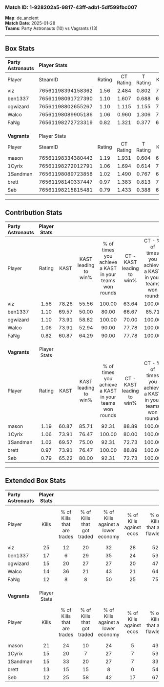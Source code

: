 ### Match ID: 1-928202a5-9817-43ff-adb1-5df599fbc007  
**Map**: de_ancient  
**Match Date**: 2025-01-28  
**Teams**: Party Astronauts (10) vs Vagrants (13)  

---  

## Box Stats  

| **Party Astronauts** | Player Stats      |        |           |          |       |       |       |         |        |      |     |
| :- | :- | :-: | :-: | :-: | :-: | :-: | :-: | :-: | :-: | :-: | :-: |
| Player               | SteamID           | Rating | CT Rating | T Rating | KAST  |  ADR  | Kills | Assists | Deaths | K/D  | HS% |
| viz                  | 76561198394158362 |  1.56  |   2.484   |  0.802   | 78.26 | 104.5 |  25   |    6    |   16   | 1.56 | 48  |
| ben1337              | 76561198091727390 |  1.10  |   1.607   |  0.688   | 69.57 | 74.7  |  17   |    5    |   16   | 1.06 | 58  |
| ogwizard             | 76561198802655267 |  1.10  |   1.115   |  1.155   | 73.91 | 70.1  |  15   |    3    |   13   | 1.15 | 60  |
| Walco                | 76561198089905186 |  1.06  |   0.960   |  1.306   | 73.91 | 82.8  |  14   |    8    |   16   | 0.88 | 42  |
| FaNg                 | 76561198272723319 |  0.82  |   1.321   |  0.377   | 60.87 | 58.7  |  12   |    5    |   15   | 0.80 | 50  |
|                      |                   |        |           |          |       |       |       |         |        |      |     |
|                      |                   |        |           |          |       |       |       |         |        |      |     |
|                      |                   |        |           |          |       |       |       |         |        |      |     |
| **Vagrants**         | Player Stats      |        |           |          |       |       |       |         |        |      |     |
| Player               | SteamID           | Rating | CT Rating | T Rating | KAST  |  ADR  | Kills | Assists | Deaths | K/D  | HS% |
| mason                | 76561198334380443 |  1.19  |   1.931   |  0.604   | 60.87 | 89.1  |  21   |    1    |   17   | 1.24 | 38  |
| 1Cyrix               | 76561198272012791 |  1.06  |   1.694   |  0.614   | 73.91 | 68.8  |  15   |    5    |   15   | 1.00 | 26  |
| 1Sandman             | 76561198089723858 |  1.02  |   1.490   |  0.767   | 69.57 | 79.6  |  15   |    6    |   17   | 0.88 | 40  |
| brett                | 76561198140337447 |  0.97  |   1.383   |  0.813   | 73.91 | 68.2  |  13   |    7    |   16   | 0.81 | 30  |
| Seb                  | 76561198215815481 |  0.79  |   1.433   |  0.388   | 65.22 | 64.4  |  12   |    4    |   18   | 0.67 | 33  |
---  

## Contribution Stats  

| **Party Astronauts** | Player Stats |       |                      |                                                        |                           |                                                             |                          |                                                            |
| :- | :-: | :-: | :-: | :-: | :-: | :-: | :-: | :-: |
| Player               |    Rating    | KAST  | KAST leading to win% | % of times you achieve a KAST in your teams won rounds | CT - KAST leading to win% | CT - % of times you achieve a KAST in your teams won rounds | T - KAST leading to win% | T - % of times you achieve a KAST in your teams won rounds |
| viz                  |     1.56     | 78.26 |        55.56         |                         100.00                         |           63.64           |                           100.00                            |          42.86           |                           100.00                           |
| ben1337              |     1.10     | 69.57 |        50.00         |                         80.00                          |           66.67           |                            85.71                            |          28.57           |                           66.67                            |
| ogwizard             |     1.10     | 73.91 |        58.82         |                         100.00                         |           70.00           |                           100.00                            |          42.86           |                           100.00                           |
| Walco                |     1.06     | 73.91 |        52.94         |                         90.00                          |           77.78           |                           100.00                            |          25.00           |                           66.67                            |
| FaNg                 |     0.82     | 60.87 |        64.29         |                         90.00                          |           77.78           |                           100.00                            |          40.00           |                           66.67                            |
|                      |              |       |                      |                                                        |                           |                                                             |                          |                                                            |
|                      |              |       |                      |                                                        |                           |                                                             |                          |                                                            |
|                      |              |       |                      |                                                        |                           |                                                             |                          |                                                            |
| **Vagrants**         | Player Stats |       |                      |                                                        |                           |                                                             |                          |                                                            |
| Player               |    Rating    | KAST  | KAST leading to win% | % of times you achieve a KAST in your teams won rounds | CT - KAST leading to win% | CT - % of times you achieve a KAST in your teams won rounds | T - KAST leading to win% | T - % of times you achieve a KAST in your teams won rounds |
| mason                |     1.19     | 60.87 |        85.71         |                         92.31                          |           88.89           |                           100.00                            |          80.00           |                           80.00                            |
| 1Cyrix               |     1.06     | 73.91 |        76.47         |                         100.00                         |           80.00           |                           100.00                            |          71.43           |                           100.00                           |
| 1Sandman             |     1.02     | 69.57 |        75.00         |                         92.31                          |           72.73           |                           100.00                            |          80.00           |                           80.00                            |
| brett                |     0.97     | 73.91 |        76.47         |                         100.00                         |           88.89           |                           100.00                            |          62.50           |                           100.00                           |
| Seb                  |     0.79     | 65.22 |        80.00         |                         92.31                          |           72.73           |                           100.00                            |          100.00          |                           80.00                            |
---  

## Extended Box Stats  

| **Party Astronauts** | Player Stats |                            |                            |                                    |                         |                              |                                 |        |                             |                                     |                          |                               |                            |
| :- | :-: | :-: | :-: | :-: | :-: | :-: | :-: | :-: | :-: | :-: | :-: | :-: | :-: |
| Player               |    Kills     | % of Kills that are trades | % of Kills that got traded | % of Kills against a lower economy | % of Kills against ecos | % of Kills that are flawless | % of Kills that are close duels | Deaths | % of Deaths that get traded | % of Deaths against a lower economy | % of Deaths against ecos | % of Deaths that are flawless | % of Deaths that are close |
| viz                  |      25      |             12             |             20             |                 32                 |           28            |              52              |                0                |   16   |             31              |                 13                  |            6             |              44               |             0              |
| ben1337              |      17      |             6              |             29             |                 35                 |           24            |              53              |                0                |   16   |             19              |                  6                  |            0             |              56               |             6              |
| ogwizard             |      15      |             20             |             27             |                 27                 |           20            |              47              |                7                |   13   |             15              |                  8                  |            0             |              69               |             8              |
| Walco                |      14      |             36             |             21             |                 43                 |           21            |              64              |                7                |   16   |             19              |                 13                  |            6             |              31               |             6              |
| FaNg                 |      12      |             8              |             8              |                 50                 |           25            |              75              |               17                |   15   |             13              |                  0                  |            0             |              53               |             0              |
|                      |              |                            |                            |                                    |                         |                              |                                 |        |                             |                                     |                          |                               |                            |
|                      |              |                            |                            |                                    |                         |                              |                                 |        |                             |                                     |                          |                               |                            |
|                      |              |                            |                            |                                    |                         |                              |                                 |        |                             |                                     |                          |                               |                            |
| **Vagrants**         | Player Stats |                            |                            |                                    |                         |                              |                                 |        |                             |                                     |                          |                               |                            |
| Player               |    Kills     | % of Kills that are trades | % of Kills that got traded | % of Kills against a lower economy | % of Kills against ecos | % of Kills that are flawless | % of Kills that are close duels | Deaths | % of Deaths that get traded | % of Deaths against a lower economy | % of Deaths against ecos | % of Deaths that are flawless | % of Deaths that are close |
| mason                |      21      |             24             |             10             |                 24                 |            5            |              43              |                5                |   17   |             12              |                 12                  |            0             |              53               |             12             |
| 1Cyrix               |      15      |             20             |             7              |                 27                 |            7            |              53              |                0                |   15   |             20              |                 13                  |            0             |              67               |             0              |
| 1Sandman             |      15      |             33             |             20             |                 27                 |            7            |              33              |                7                |   17   |             24              |                 12                  |            0             |              53               |             0              |
| brett                |      13      |             15             |             15             |                 8                  |            0            |              54              |                0                |   16   |             31              |                 13                  |            0             |              50               |             0              |
| Seb                  |      12      |             25             |             58             |                 42                 |           17            |              67              |                8                |   18   |             22              |                 11                  |            6             |              61               |             11             |

